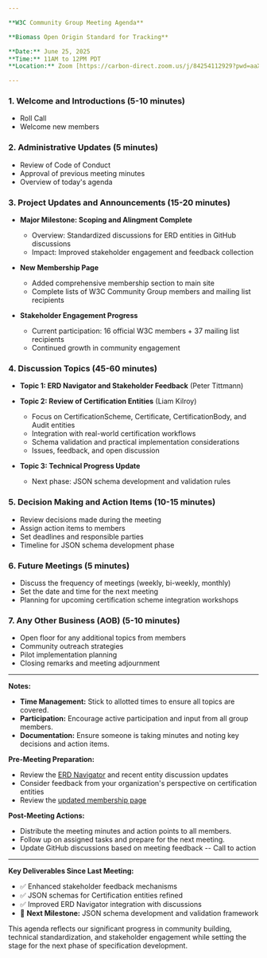 ```yaml
---

**W3C Community Group Meeting Agenda**

**Biomass Open Origin Standard for Tracking**

**Date:** June 25, 2025
**Time:** 11AM to 12PM PDT
**Location:** Zoom [https://carbon-direct.zoom.us/j/84254112929?pwd=aaX9mOkJFUO1NLT0UaAiThTyLh5Vrj.1&jst=2](https://carbon-direct.zoom.us/j/84254112929?pwd=aaX9mOkJFUO1NLT0UaAiThTyLh5Vrj.1&jst=2) 

---
```


### 1. **Welcome and Introductions** (5-10 minutes)
   - Roll Call
   - Welcome new members

### 2. **Administrative Updates** (5 minutes)
   - Review of Code of Conduct
   - Approval of previous meeting minutes
   - Overview of today's agenda

### 3. **Project Updates and Announcements** (15-20 minutes)
   - **Major Milestone: Scoping and Alingment Complete**
     - Overview: Standardized discussions for ERD entities in GitHub discussions
     - Impact: Improved stakeholder engagement and feedback collection
   
   - **New Membership Page**
     - Added comprehensive membership section to main site
     - Complete lists of W3C Community Group members and mailing list recipients
   
   - **Stakeholder Engagement Progress**
     - Current participation: 16 official W3C members + 37 mailing list recipients
     - Continued growth in community engagement

### 4. **Discussion Topics** (45-60 minutes)
   - **Topic 1: ERD Navigator and Stakeholder Feedback**  (Peter Tittmann)


   - **Topic 2: Review of Certification Entities** (Liam Kilroy)
     - Focus on CertificationScheme, Certificate, CertificationBody, and Audit entities
     - Integration with real-world certification workflows
     - Schema validation and practical implementation considerations
     - Issues, feedback, and open discussion

   - **Topic 3: Technical Progress Update**
     - Next phase: JSON schema development and validation rules

### 5. **Decision Making and Action Items** (10-15 minutes)
   - Review decisions made during the meeting
   - Assign action items to members
   - Set deadlines and responsible parties
   - Timeline for JSON schema development phase

### 6. **Future Meetings** (5 minutes)
   - Discuss the frequency of meetings (weekly, bi-weekly, monthly)
   - Set the date and time for the next meeting
   - Planning for upcoming certification scheme integration workshops

### 7. **Any Other Business (AOB)** (5-10 minutes)
   - Open floor for any additional topics from members
   - Community outreach strategies
   - Pilot implementation planning
   - Closing remarks and meeting adjournment

---

**Notes:**
- **Time Management:** Stick to allotted times to ensure all topics are covered.
- **Participation:** Encourage active participation and input from all group members.
- **Documentation:** Ensure someone is taking minutes and noting key decisions and action items.

**Pre-Meeting Preparation:**
- Review the [ERD Navigator](https://carbondirect.github.io/BOOST/erd-navigator/) and recent entity discussion updates
- Consider feedback from your organization's perspective on certification entities
- Review the [updated membership page](https://carbondirect.github.io/BOOST/)

**Post-Meeting Actions:**
- Distribute the meeting minutes and action points to all members.
- Follow up on assigned tasks and prepare for the next meeting.
- Update GitHub discussions based on meeting feedback -- Call to action

---

**Key Deliverables Since Last Meeting:**
- ✅ Enhanced stakeholder feedback mechanisms
- ✅ JSON schemas for Certification entities refined
- ✅ Improved ERD Navigator integration with discussions
- 🎯 **Next Milestone:** JSON schema development and validation framework

This agenda reflects our significant progress in community building, technical standardization, and stakeholder engagement while setting the stage for the next phase of specification development.
